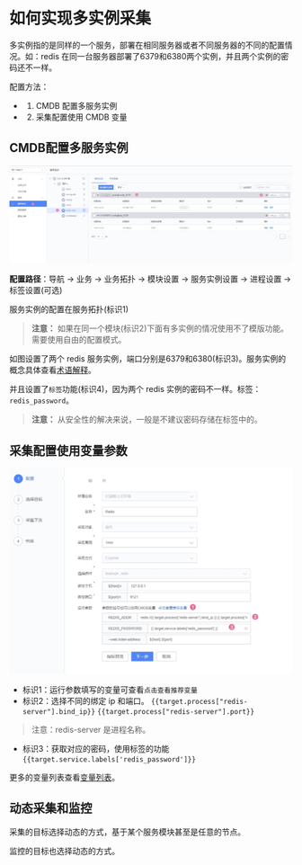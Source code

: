# 如何实现多实例采集

多实例指的是同样的一个服务，部署在相同服务器或者不同服务器的不同的配置情况。如：redis 在同一台服务器部署了6379和6380两个实例，并且两个实例的密码还不一样。

配置方法：

* 1) CMDB 配置多服务实例
* 2) 采集配置使用 CMDB 变量

## CMDB配置多服务实例

![-w2020](media/15782889239728.jpg)

**配置路径**：导航  →  业务  →  业务拓扑  →  模块设置  →  服务实例设置  →  进程设置  →  标签设置(可选)

服务实例的配置在服务拓扑(标识1)

> **注意：** 如果在同一个模块(标识2)下面有多实例的情况使用不了模版功能。需要使用自由的配置模式。

如图设置了两个 redis 服务实例，端口分别是6379和6380(标识3)。服务实例的概念具体查看[术语解释](../concepts/glossary.md)。

并且设置了`标签`功能(标识4)，因为两个 redis 实例的密码不一样。标签： `redis_password`。

> **注意：** 从安全性的解决来说，一般是不建议密码存储在标签中的。

## 采集配置使用变量参数

![-w2020](media/15782891786421.jpg)

* 标识1：运行参数填写的变量可查看`点击查看推荐变量`
* 标识2：选择不同的绑定 ip 和端口。 `{{target.process["redis-server"].bind_ip}}`   `{{target.process["redis-server"].port}}`

> 注意：redis-server 是进程名称。

* 标识3：获取对应的密码，使用标签的功能 `{{target.service.labels['redis_password']}}`

更多的变量列表查看[变量列表](../functions/addenda/variables.md)。

## 动态采集和监控

采集的目标选择动态的方式，基于某个服务模块甚至是任意的节点。

监控的目标也选择动态的方式。
